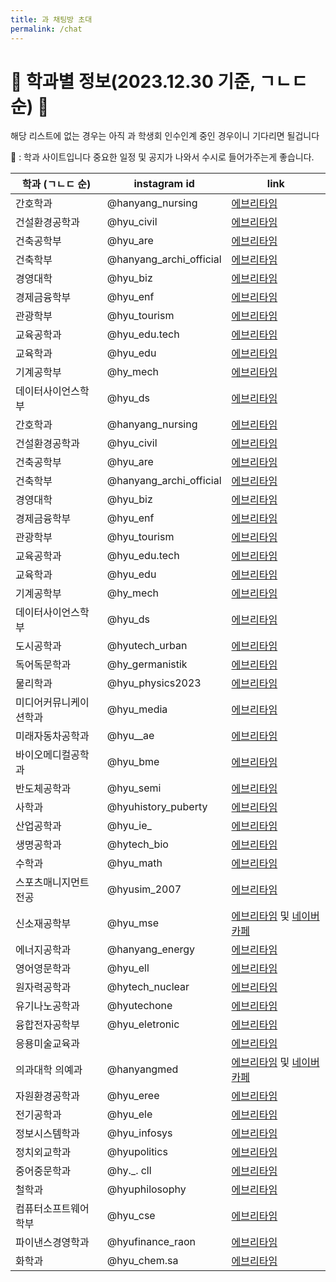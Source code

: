 ```yaml
---
title: 과 채팅방 초대
permalink: /chat
---
```

# 🦁 학과별 정보(2023.12.30 기준, ㄱㄴㄷ순) 🦁

해당 리스트에 없는 경우는 아직 과 학생회 인수인계 중인 경우이니 기다리면 될겁니다

🏫 : 학과 사이트입니다 중요한 일정 및 공지가 나와서 수시로 들어가주는게 좋습니다.



| 학과 (ㄱㄴㄷ 순) | instagram id | link |
| ---- | ---- | ---- |
| 간호학과 | @hanyang_nursing | [에브리타임](https://everytime.kr/369478/v/326441480) |
| 건설환경공학과 | @hyu_civil | [에브리타임](https://everytime.kr/369478/v/326549634) |
| 건축공학부 | @hyu_are | [에브리타임](https://everytime.kr/369478/v/326167683) |
| 건축학부 | @hanyang_archi_official | [에브리타임](https://everytime.kr/369478/v/326169381) |
| 경영대학 | @hyu_biz | [에브리타임](https://everytime.kr/369478/v/326087051) |
| 경제금융학부 | @hyu_enf | [에브리타임](https://everytime.kr/369478/v/326174708) |
| 관광학부 | @hyu_tourism | [에브리타임](https://everytime.kr/369478/v/326204313) |
| 교육공학과 | @hyu_edu.tech | [에브리타임](https://everytime.kr/369478/v/326491007) |
| 교육학과 | @hyu_edu | [에브리타임](https://everytime.kr/369478/v/326517322) |
| 기계공학부 | @hy_mech | [에브리타임](https://everytime.kr/369478/v/325946953) |
| 데이터사이언스학부 | @hyu_ds | [에브리타임](https://everytime.kr/369478/v/326380542) |
| 간호학과 | @hanyang_nursing | [에브리타임](https://everytime.kr/369478/v/326441480) |
| 건설환경공학과 | @hyu_civil | [에브리타임](https://everytime.kr/369478/v/326549634) |
| 건축공학부 | @hyu_are | [에브리타임](https://everytime.kr/369478/v/326167683) |
| 건축학부 | @hanyang_archi_official | [에브리타임](https://everytime.kr/369478/v/326169381) |
| 경영대학 | @hyu_biz | [에브리타임](https://everytime.kr/369478/v/326087051) |
| 경제금융학부 | @hyu_enf | [에브리타임](https://everytime.kr/369478/v/326174708) |
| 관광학부 | @hyu_tourism | [에브리타임](https://everytime.kr/369478/v/326204313) |
| 교육공학과 | @hyu_edu.tech | [에브리타임](https://everytime.kr/369478/v/326491007) |
| 교육학과 | @hyu_edu | [에브리타임](https://everytime.kr/369478/v/326517322) |
| 기계공학부 | @hy_mech | [에브리타임](https://everytime.kr/369478/v/325946953) |
| 데이터사이언스학부 | @hyu_ds | [에브리타임](https://everytime.kr/369478/v/326380542) |
| 도시공학과 | @hyutech_urban | [에브리타임](https://everytime.kr/369478/v/326503095) |
| 독어독문학과 | @hy_germanistik | [에브리타임](https://everytime.kr/369478/v/325744539) |
| 물리학과 | @hyu_physics2023 | [에브리타임](https://everytime.kr/369478/v/326498540) |
| 미디어커뮤니케이션학과 | @hyu_media | [에브리타임](https://everytime.kr/369478/v/326100478) |
| 미래자동차공학과 | @hyu__ae | [에브리타임](https://everytime.kr/369478/v/325679801) |
| 바이오메디컬공학과 | @hyu_bme | [에브리타임](https://everytime.kr/369478/v/326485299) |
| 반도체공학과 | @hyu_semi | [에브리타임](https://everytime.kr/369478/v/325779420) |
| 사학과 | @hyuhistory_puberty | [에브리타임](https://everytime.kr/369478/v/326084535) |
| 산업공학과 | @hyu_ie_ | [에브리타임](https://everytime.kr/369478/v/326186290) |
| 생명공학과 | @hytech_bio | [에브리타임](https://everytime.kr/369478/v/325882638) |
| 수학과 | @hyu_math | [에브리타임](https://everytime.kr/369478/v/326310077) |
| 스포츠매니지먼트전공 | @hyusim_2007 | [에브리타임](https://everytime.kr/369478/v/326403931) |
| 신소재공학부 | @hyu_mse | [에브리타임](https://everytime.kr/369478/v/326037516) 및 [네이버 카페](https://m.cafe.naver.com/ca-fe/hanyangmse) |
| 에너지공학과 | @hanyang_energy | [에브리타임](https://everytime.kr/369478/v/326397281) |
| 영어영문학과 | @hyu_ell | [에브리타임](https://everytime.kr/369478/v/326491830) |
| 원자력공학과 | @hytech_nuclear | [에브리타임](https://everytime.kr/369478/v/325721858) |
| 유기나노공학과 | @hyutechone | [에브리타임](https://everytime.kr/369478/v/326185857) |
| 융합전자공학부 | @hyu_eletronic | [에브리타임](https://everytime.kr/369478/v/326501782) |
| 응용미술교육과 | | [에브리타임](https://everytime.kr/369478/v/326306557) |
| 의과대학 의예과 | @hanyangmed | [에브리타임](https://everytime.kr/369478/v/326509631) 및 [네이버 카페](https://cafe.naver.com/hyumed24welcome) |
| 자원환경공학과 | @hyu_eree | [에브리타임](https://everytime.kr/369478/v/325959191) |
| 전기공학과 | @hyu_ele | [에브리타임](https://everytime.kr/369478/v/326491419) |
| 정보시스템학과 | @hyu_infosys | [에브리타임](https://everytime.kr/369478/v/325895078) |
| 정치외교학과 | @hyupolitics | [에브리타임](https://everytime.kr/369478/v/325932227) |
| 중어중문학과 | @hy._. cll | [에브리타임](https://everytime.kr/369478/v/326390445) |
| 철학과 | @hyuphilosophy | [에브리타임](https://everytime.kr/369478/v/326017019) |
| 컴퓨터소프트웨어학부 | @hyu_cse | [에브리타임](https://everytime.kr/369478/v/325757912) |
| 파이낸스경영학과 | @hyufinance_raon | [에브리타임](https://everytime.kr/369478/v/325712582) |
| 화학과 | @hyu_chem.sa | [에브리타임](https://everytime.kr/369478/v/326187036) |
